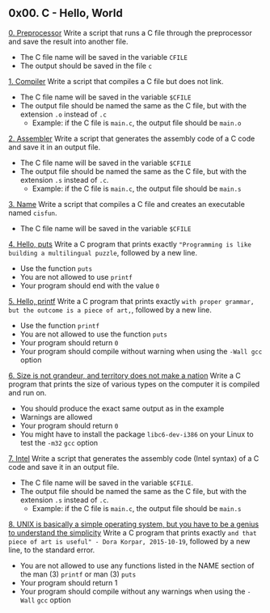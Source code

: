 ## 0x00. C - Hello, World      
[0. Preprocessor]() Write a script that runs a C file through the preprocessor and save the result into another file.
* The C file name will be saved in the variable `CFILE`     
* The output should be saved in the file `c`     

[1. Compiler]() Write a script that compiles a C file but does not link.       
* The C file name will be saved in the variable `$CFILE`      
* The output file should be named the same as the C file, but with the extension `.o` instead of `.c`
  * Example: if the C file is `main.c`, the output file should be `main.o`    

[2. Assembler]() Write a script that generates the assembly code of a C code and save it in an output file.    
* The C file name will be saved in the variable `$CFILE`
* The output file should be named the same as the C file, but with the extension `.s` instead of `.c`.
  * Example: if the C file is `main.c`, the output file should be `main.s`

[3. Name]() Write a script that compiles a C file and creates an executable named `cisfun`.     
* The C file name will be saved in the variable `$CFILE`        

[4. Hello, puts]() Write a C program that prints exactly `"Programming is like building a multilingual puzzle`, followed by a new line.       
* Use the function `puts`
* You are not allowed to use `printf`
* Your program should end with the value `0`        

[5. Hello, printf]() Write a C program that prints exactly `with proper grammar, but the outcome is a piece of art,`, followed by a new line.        
* Use the function `printf`
* You are not allowed to use the function `puts`
* Your program should return `0`
* Your program should compile without warning when using the `-Wall gcc` option          

[6. Size is not grandeur, and territory does not make a nation]() Write a C program that prints the size of various types on the computer it is compiled and run on.        
* You should produce the exact same output as in the example         
* Warnings are allowed          
* Your program should return `0`
* You might have to install the package `libc6-dev-i386` on your Linux to test the `-m32` `gcc` option          

[7. Intel]() Write a script that generates the assembly code (Intel syntax) of a C code and save it in an output file.      
* The C file name will be saved in the variable `$CFILE`.
* The output file should be named the same as the C file, but with the extension `.s` instead of `.c`.
  * Example: if the C file is `main.c`, the output file should be `main.s`      

[8. UNIX is basically a simple operating system, but you have to be a genius to understand the simplicity]() Write a C program that prints exactly `and that piece of art is useful" - Dora Korpar, 2015-10-19`, followed by a new line, to the standard error.         
* You are not allowed to use any functions listed in the NAME section of the man (3) `printf` or man (3) `puts`
* Your program should return 1
* Your program should compile without any warnings when using the `-Wall` `gcc` option

